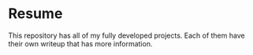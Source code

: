 # Resume

This repository has all of my fully developed projects. Each of them have their own writeup that has more information. 
